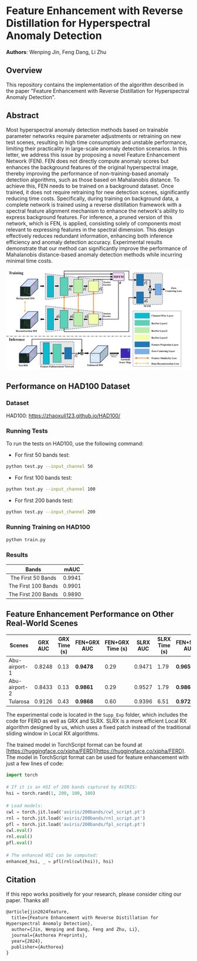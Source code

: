 # Feature Enhancement with Reverse Distillation for Hyperspectral Anomaly Detection
**Authors**: Wenping Jin, Feng Dang, Li Zhu

## Overview

This repository contains the implementation of the algorithm described in the paper "Feature Enhancement with Reverse Distillation for Hyperspectral Anomaly Detection". 

## Abstract
Most hyperspectral anomaly detection methods based on trainable parameter networks require parameter adjustments or retraining on new test scenes, resulting in high time consumption and unstable performance, limiting their practicality in large-scale anomaly detection scenarios. In this letter, we address this issue by proposing a novel Feature Enhancement Network (FEN). FEN does not directly compute anomaly scores but enhances the background features of the original hyperspectral image, thereby improving the performance of non-training-based anomaly detection algorithms, such as those based on Mahalanobis distance. To achieve this, FEN needs to be trained on a background dataset. Once trained, it does not require retraining for new detection scenes, significantly reducing time costs. Specifically, during training on background data, a complete network is trained using a reverse distillation framework with a spectral feature alignment mechanism to enhance the network's ability to express background features. For inference, a pruned version of this network, which is FEN, is applied, consisting solely of components most relevant to expressing features in the spectral dimension. This design effectively reduces redundant information, enhancing both inference efficiency and anomaly detection accuracy. Experimental results demonstrate that our method can significantly improve the performance of Mahalanobis distance-based anomaly detection methods while incurring minimal time costs.

![image](https://github.com/cristianoKaKa/FERD/blob/master/framework.png)

## Performance on HAD100 Dataset

### Dataset

HAD100: https://zhaoxuli123.github.io/HAD100/

### Running Tests

To run the tests on HAD100, use the following command:

- For first 50 bands test:
```bash
python test.py --input_channel 50
```
- For first 100 bands test:
```bash
python test.py --input_channel 100
```
- For first 200 bands test:
```bash
python test.py --input_channel 200
```

### Running Training on HAD100

```bash
python train.py
```
### Results

| Bands | mAUC |
| :--: | :--: |
| The First 50 Bands | 0.9941 |
| The First 100 Bands | 0.9901 |
| The First 200 Bands | 0.9890 |

## Feature Enhancement Performance on Other Real-World Scenes

| **Scenes**      | **GRX AUC** | **GRX Time (s)** | **FEN+GRX AUC** | **FEN+GRX Time (s)** | **SLRX AUC** | **SLRX Time (s)** | **FEN+SLRX AUC** | **FEN+SLRX Time (s)** |
|-----------------|-------------|------------------|-----------------|----------------------|--------------|-------------------|------------------|----------------------|
| Abu-airport-1   | 0.8248      | 0.13             | **0.9478**      | 0.29                 | 0.9471       | 1.79              | **0.9653**       | 1.93                 |
| Abu-airport-2   | 0.8433      | 0.13             | **0.9861**      | 0.29                 | 0.9527       | 1.79              | **0.9869**       | 1.93                 |
| Tularosa        | 0.9126      | 0.43             | **0.9868**      | 0.60                 | 0.9396       | 6.51              | **0.9723**       | 6.73                 |

The experimental code is located in the `Supp_Exp` folder, which includes the code for FERD as well as GRX and SLRX. SLRX is a more efficient Local RX algorithm designed by us, which uses a fixed patch instead of the traditional sliding window in Local RX algorithms.

The trained model in TorchScript format can be found at [https://huggingface.co/xjpha/FERD](https://huggingface.co/xjpha/FERD). The model in TorchScript format can be used for feature enhancement with just a few lines of code:
```python
import torch

# If it is an HSI of 200 bands captured by AVIRIS:
hsi = torch.rand(1, 200, 100, 100)

# Load models:
cwl = torch.jit.load('aviris/200bands/cwl_script.pt')
rnl = torch.jit.load('aviris/200bands/rnl_script.pt')
pfl = torch.jit.load('aviris/200bands/fpl_script.pt')
cwl.eval()
rnl.eval()
pfl.eval()

# The enhanced HSI can be computed:
enhanced_hsi, _ = pfl(rnl(cwl(hsi)), hsi)
```

## Citation
If this repo works positively for your research, please consider citing our paper. Thanks all!
```
@article{jin2024feature,
  title={Feature Enhancement with Reverse Distillation for Hyperspectral Anomaly Detection},
  author={Jin, Wenping and Dang, Feng and Zhu, Li},
  journal={Authorea Preprints},
  year={2024},
  publisher={Authorea}
}
```
